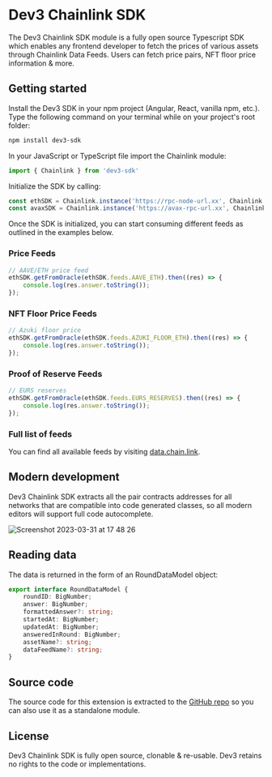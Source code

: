 # Dev3 Chainlink SDK

The Dev3 Chainlink SDK module is a fully open source Typescript SDK which enables any frontend developer to fetch the prices of various assets through Chainlink Data Feeds.
Users can fetch price pairs, NFT floor price information & more.

## Getting started

Install the Dev3 SDK in your npm project (Angular, React, vanilla npm, etc.). Type the following command on your terminal while on your project's root folder:

```sh
npm install dev3-sdk
```

In your JavaScript or TypeScript file import the Chainlink module:

```ts
import { Chainlink } from 'dev3-sdk'
```

Initialize the SDK by calling:

```ts
const ethSDK = Chainlink.instance('https://rpc-node-url.xx', Chainlink.PriceFeeds.ETH)
const avaxSDK = Chainlink.instance('https://avax-rpc-url.xx', Chainlink.PriceFeeds.AVAX)
```

Once the SDK is initialized, you can start consuming different feeds as outlined in the examples below.

### Price Feeds

```ts
// AAVE/ETH price feed
ethSDK.getFromOracle(ethSDK.feeds.AAVE_ETH).then((res) => {
    console.log(res.answer.toString());
});
```

### NFT Floor Price Feeds

```ts
// Azuki floor price
ethSDK.getFromOracle(ethSDK.feeds.AZUKI_FLOOR_ETH).then((res) => {
    console.log(res.answer.toString());
});
```

### Proof of Reserve Feeds
```ts
// EURS reserves
ethSDK.getFromOracle(ethSDK.feeds.EURS_RESERVES).then((res) => {
    console.log(res.answer.toString());
});
```

### Full list of feeds

You can find all available feeds by visiting [data.chain.link](https://data.chain.link/).

## Modern development

Dev3 Chainlink SDK extracts all the pair contracts addresses for all networks that are compatible into code generated classes, so all modern editors will support full code autocomplete.

![Screenshot 2023-03-31 at 17 48 26](https://user-images.githubusercontent.com/42938691/229169473-409e6fec-d183-416c-b0b3-db12f34fcf3c.png)

## Reading data

The data is returned in the form of an RoundDataModel object:

```ts
export interface RoundDataModel {
    roundID: BigNumber;
    answer: BigNumber;
    formattedAnswer?: string;
    startedAt: BigNumber;
    updatedAt: BigNumber;
    answeredInRound: BigNumber;
    assetName?: string;
    dataFeedName?: string;
}
```

## Source code

The source code for this extension is extracted to the [GitHub repo](https://github.com/0xDev3/dev3-chainlink-sdk) so you can also use it as a standalone module.

## License

Dev3 Chainlink SDK is fully open source, clonable & re-usable. Dev3 retains no rights to the code or implementations. 
